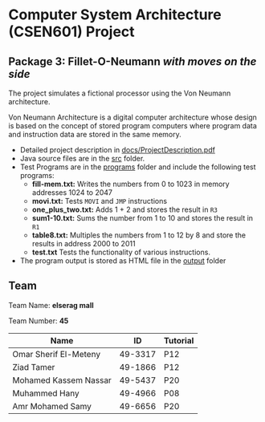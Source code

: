 # Computer System Architecture (CSEN601) Project

## Package 3: Fillet-O-Neumann *with moves on the side*

The project simulates a fictional processor using the Von Neumann architecture. 

Von Neumann Architecture is a digital computer architecture whose design is based on the
concept of stored program computers where program data and instruction data are stored
in the same memory.

- Detailed project description in [docs/ProjectDescription.pdf](./docs/ProjectDescription.pdf)
- Java source files are in the [src](./src/) folder.
- Test Programs are in the [programs](./programs/) folder and include the following test programs:
    - **fill-mem.txt:** Writes the numbers from 0 to 1023 in memory addresses 1024 to 2047
    - **movi.txt:** Tests `MOVI` and `JMP` instructions
    - **one_plus_two.txt:** Adds 1 + 2 and stores the result in `R3`
    - **sum1-10.txt:** Sums the number from 1 to 10 and stores the result in `R1`
    - **table8.txt:** Multiples the numbers from 1 to 12 by 8 and store the results in address 2000 to 2011
    - **test.txt** Tests the functionality of various instructions.
- The program output is stored as HTML file in the [output](./output/) folder

## Team

Team Name: **elserag mall**

Team Number: **45**


| Name | ID | Tutorial|
| --- | --- | --- |
| Omar Sherif El-Meteny | 49-3317 | P12 |
| Ziad Tamer | 49-1866 | P12 |
| Mohamed Kassem Nassar | 49-5437 | P20 |
| Muhammed Hany | 49-4966 | P08 |
| Amr Mohamed Samy | 49-6656 | P20 |
